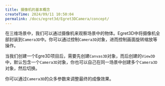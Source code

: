 ```yaml
---
title: 摄像机的基本概念
createTime: 2024/09/11 10:50:04
permalink: /docs/egret3d/Egret3DCamera/concept/
---
```


在三维场景中，我们可以通过摄像机来观察场景中的物体。Egret3D中将摄像机全部封装到`Camera3D`中。你可以通过控制`Camera3D`对象，进而控制画面旋转缩放等操作。

当我们创建一个Egre3D项目后，需要先创建`Canvas3D`对象，而后创建的`View3D`中，默认包含一个`Camera3D`对象，你也可以自己在同一场景中创建多个`Camera3D`对象，然后切换。

你可以通过`Camera3D`的众多参数来调整最终的成像效果。
